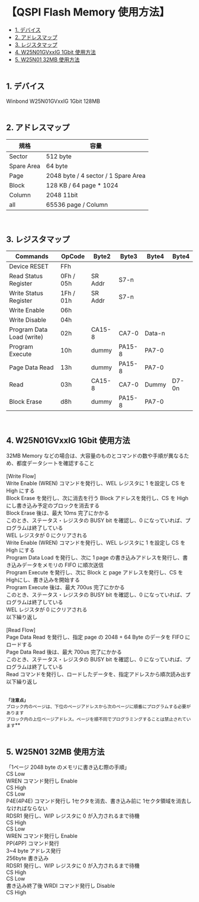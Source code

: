 <h1>【QSPI Flash Memory 使用方法】</h1>

- [1. デバイス](#1-デバイス)
- [2. アドレスマップ](#2-アドレスマップ)
- [3. レジスタマップ](#3-レジスタマップ)
- [4. W25N01GVxxIG 1Gbit 使用方法](#4-w25n01gvxxig-1gbit-使用方法)
- [5. W25N01 32MB 使用方法](#5-w25n01-32mb-使用方法)
</br></br>

## 1. デバイス
Winbond W25N01GVxxIG 1Gbit 128MB
</br></br>

## 2. アドレスマップ
規格 | 容量
-|-
Sector      | 512 byte
Spare Area  | 64 byte
Page        | 2048 byte / 4 sector / 1 Spare Area
Block       | 128 KB / 64 page * 1024
Column      | 2048 11bit
all         | 65536 page / Column
</br>

## 3. レジスタマップ
Commands | OpCode | Byte2 | Byte3 | Byte4 | Byte4
-|-|-|-|-|-
Device RESET | FFh | 
Read Status Register | 0Fh / 05h | SR Addr | S7-n
Write Status Register | 1Fh / 01h | SR Addr | S7-n
Write Enable | 06h | 
Write Disable | 04h | 
Program Data Load (write) | 02h | CA15-8 | CA7-0 | Data-n |
Program Execute | 10h | dummy | PA15-8 | PA7-0
Page Data Read | 13h | dummy | PA15-8 | PA7-0
Read | 03h | CA15-8 | CA7-0 | Dummy | D7-0n
Block Erase | d8h | dummy | PA15-8 | PA7-0
</br>

## 4. W25N01GVxxIG 1Gbit 使用方法
32MB Memory などの場合は、大容量のものとコマンドの数や手順が異なるため、都度データシートを確認すること</br>
</br>
[Write Flow]</br>
Write Enable (WREN) コマンドを発行し、WEL レジスタに 1 を設定し CS を High にする</br>
Block Erase を発行し、次に消去を行う Block アドレスを発行し、CS を High にし書き込み予定のブロックを消去する</br>
Block Erase 後は、最大 10ms 完了にかかる</br>
このとき、ステータス・レジスタの BUSY bit を確認し、0 になっていれば、プログラムは終了している</br>
WEL レジスタが 0 にクリアされる</br>
Write Enable (WREN) コマンドを発行し、WEL レジスタに 1 を設定し CS を High にする</br>
Program Data Load を発行し、次に 1 page の書き込みアドレスを発行し、書き込みデータをメモリの FIFO に順次送信</br>
Program Execute を発行し、次に Block と page アドレスを発行し、CS を Highにし、書き込みを開始する</br>
Program Execute 後は、最大 700us 完了にかかる</br>
このとき、ステータス・レジスタの BUSY bit を確認し、0 になっていれば、プログラムは終了している</br>
WEL レジスタが 0 にクリアされる</br>
以下繰り返し</br>
</br>
[Read Flow]</br>
Page Data Read を発行し、指定 page の 2048 + 64 Byte のデータを FIFO にロードする</br>
Page Data Read 後は、最大 700us 完了にかかる</br>
このとき、ステータス・レジスタの BUSY bit を確認し、0 になっていれば、プログラムは終了している</br>
Read コマンドを発行し、ロードしたデータを、指定アドレスから順次読み出す</br>
以下繰り返し</br>
</br>

**`「注意点」`**</br>
`ブロック内のページは、下位のページアドレスから次のページに順番にプログラムする必要があります`</br>
`ブロック内の上位ページアドレス。ページを順不同でプログラミングすることは禁止されています`**</br>
</br>

## 5. W25N01 32MB 使用方法
「1ページ 2048 byte のメモリに書き込む際の手順」</br>
CS Low</br>
WREN コマンド発行し Enable</br>
CS High</br>
CS Low</br>
P4E(4P4E) コマンド発行し 1セクタを消去、書き込み前に 1セクタ領域を消去しなければならない</br>
RDSR1 発行し、WIP レジスタに 0 が入力されるまで待機</br>
CS High</br>
CS Low</br>
WREN コマンド発行し Enable</br>
PP(4PP) コマンド発行</br>
3~4 byte アドレス発行</br>
256byte 書き込み</br>
RDSR1 発行し、WIP レジスタに 0 が入力されるまで待機</br>
CS High</br>
CS Low</br>
書き込み終了後 WRDI コマンド発行し Disable</br>
CS High</br>
</br>